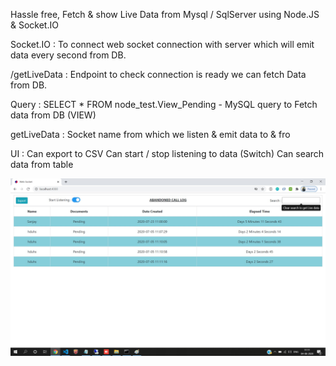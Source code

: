 Hassle free, Fetch & show Live Data from Mysql / SqlServer using Node.JS & Socket.IO 

Socket.IO : 
To connect web socket connection with server which will emit data every second from DB.

/getLiveData :
Endpoint to check connection is ready we can fetch Data from DB.

Query :
SELECT * FROM node_test.View_Pending  - MySQL query to Fetch data from DB (VIEW)

getLiveData :
Socket name from which we listen & emit data to & fro

UI :
Can export to CSV 
Can start / stop listening to data (Switch)
Can search data from table

![alt Live_Data](https://github.com/nirajshar/Live-Data-Fetch-NodeJs-SocketIO/blob/master/Live%20Data%20Fetch.jpg)